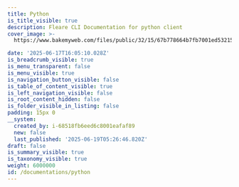 ```yaml
---
title: Python
is_title_visible: true
description: Fleare CLI Documentation for python client
cover_image: >-
  https://www.bakemyweb.com/files/public/32/15/67b778664b7fb7001ed53215/i/c1/6e/67c0b16aa33280001e2dc16e/original?name=python-programming-language-icon-c47daf.webp&mimetype=image/webp&cd=inline

date: '2025-06-17T16:05:10.028Z'
is_breadcrumb_visible: true
is_menu_transparent: false
is_menu_visible: true
is_navigation_button_visible: false
is_table_of_content_visible: true
is_left_navigation_visible: false
is_root_content_hidden: false
is_folder_visible_in_listing: false
padding: 15px 0
__system:
  created_by: i-68518fb6eed6c8001eafaf89
  new: false
  last_published: '2025-06-19T05:26:46.820Z'
draft: false
is_summary_visible: true
is_taxonomy_visible: true
weight: 6000000
id: /documentations/python
---
```


